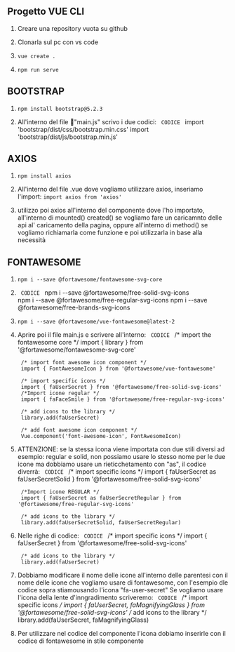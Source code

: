 ## Progetto VUE CLI
1. Creare una repository vuota su github
2. Clonarla sul pc con vs code

3. 
    ``` vue create . ```
4. 
    ``` npm run serve ```

## BOOTSTRAP
1. 
    ``` npm install bootstrap@5.2.3 ```

2. All'interno del file 📃"main.js" scrivo i due codici:
```  CODICE  ```
            import 'bootstrap/dist/css/bootstrap.min.css' 
            import 'bootstrap/dist/js/bootstrap.min.js' 
    

## AXIOS
1. 
    ``` npm install axios ```

2. All'interno del file .vue dove vogliamo utilizzare axios, inseriamo l'import:
    ``` import axios from 'axios' ```

3. utilizzo poi axios all'interno del componente dove l'ho importato,
    all'interno di mounted() created() se vogliamo fare un caricamnto delle api al' caricamento della pagina,
    oppure all'interno di method() se vogliamo richiamarla come funzione e poi utilizzarla in base alla necessità

## FONTAWESOME
1. 
    ``` npm i --save @fortawesome/fontawesome-svg-core ```

2. ```  CODICE  ```
        npm i --save @fortawesome/free-solid-svg-icons   
        npm i --save @fortawesome/free-regular-svg-icons 
        npm i --save @fortawesome/free-brands-svg-icons
    

3. ``` npm i --save @fortawesome/vue-fontawesome@latest-2 ```

4. Aprire poi il file main.js e scrivere all'interno:
        ```  CODICE  ```
        /* import the fontawesome core */
        import { library } from '@fortawesome/fontawesome-svg-core'

        /* import font awesome icon component */
        import { FontAwesomeIcon } from '@fortawesome/vue-fontawesome'

        /* import specific icons */
        import { faUserSecret } from '@fortawesome/free-solid-svg-icons'
        /*Import icone regular */
        import { faFaceSmile } from '@fortawesome/free-regular-svg-icons'

        /* add icons to the library */
        library.add(faUserSecret)

        /* add font awesome icon component */
        Vue.component('font-awesome-icon', FontAwesomeIcon)
    

5. ATTENZIONE: se la stessa icona viene importata con due stili diversi ad esempio: regular e solid,
non possiamo usare lo stesso nome per le due icone ma dobbiamo usare un rieticchetamento con "as", il codice diverrà:
        ```  CODICE  ```
        /* import specific icons */
        import { faUserSecret as faUserSecretSolid } from '@fortawesome/free-solid-svg-icons'

        /*Import icone REGULAR */
        import { faUserSecret as faUserSecretRegular } from '@fortawesome/free-regular-svg-icons'

        /* add icons to the library */
        library.add(faUserSecretSolid, faUserSecretRegular)
    

6. Nelle righe di codice:
        ```  CODICE  ```
        /* import specific icons */
        import { faUserSecret } from '@fortawesome/free-solid-svg-icons'
        
        /* add icons to the library */
        library.add(faUserSecret)
        

7. Dobbiamo modificare il nome delle icone all'interno delle parentesi con il nome delle icone che vogliamo usare di fontawesome, con l'esempio dle codice sopra stiamousando l'icona "fa-user-secret" Se vogliamo usare l'icona della lente d'inngradimento scriveremo: 
        ```  CODICE  ```
        /* import specific icons */
        import { faUserSecret, faMagnifyingGlass } from '@fortawesome/free-solid-svg-icons' 
        /* add icons to the library */
        library.add(faUserSecret, faMagnifyingGlass)
    

8. Per utilizzare nel codice del componente l'icona dobiamo inserirle con il codice di fontawesome in stile componente
